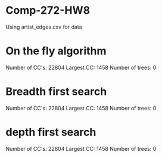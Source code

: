 # Comp-272-HW8
Using artist_edges.csv for data
# On the fly algorithm
Number of CC's: 22804
Largest CC: 1458
Number of trees: 0
# Breadth first search
Number of CC's: 22804
Largest CC: 1458
Number of trees: 0
# depth first search
Number of CC's: 22804
Largest CC: 1458
Number of trees: 0

